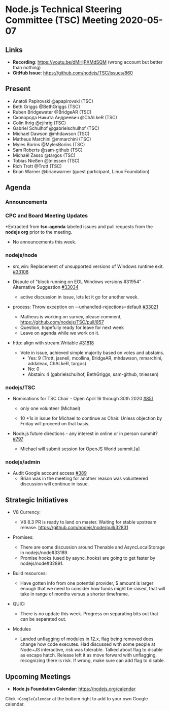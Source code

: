 ﻿# Node.js Technical Steering Committee (TSC) Meeting 2020-05-07

## Links

* **Recording**: https://youtu.be/dMHjPXMdSQM (wrong account but better
  than  nothing)
* **GitHub Issue**: https://github.com/nodejs/TSC/issues/860

## Present

* Anatoli Papirovski @apapirovski (TSC)
* Beth Griggs @BethGriggs (TSC)
* Ruben Bridgewater @BridgeAR (TSC)
* Сковорода Никита Андреевич @ChALkeR (TSC)
* Colin Ihrig @cjihrig (TSC)
* Gabriel Schulhof @gabrielschulhof (TSC)
* Michael Dawson @mhdawson (TSC)
* Matheus Marchini @mmarchini (TSC)
* Myles Borins @MylesBorins (TSC)
* Sam Roberts @sam-github (TSC)
* Michaël Zasso @targos (TSC)
* Tobias Nießen @tniessen (TSC)
* Rich Trott @Trott (TSC)
* Brian Warner @brianwarner (guest participant, Linux Foundation)

## Agenda

### Announcements

### CPC and Board Meeting Updates
 
*Extracted from **tsc-agenda** labeled issues and pull requests from the **nodejs org** prior to the meeting.

* No announcements this week.

### nodejs/node

* src,win: Replacement of unsupported versions of Windows runtime exit. [#33108](https://github.com/nodejs/node/pull/33108)
* Dispute of "block running on EOL Windows versions #31954" - Alternative Suggestion [#33034](https://github.com/nodejs/node/issues/33034)
  * active discussion in issue, lets let it go for another week.

* process: Throw exception on --unhandled-rejections=default [#33021](https://github.com/nodejs/node/pull/33021)
  * Matheus is working on survey, please comment, https://github.com/nodejs/TSC/pull/857
  * Question, hopefully ready for leave for next week
  * Leave on agenda while we work on it.
 
* http: align with stream.Writable [#31818](https://github.com/nodejs/node/pull/31818)
  * Vote in issue, achieved simple majority based on votes and abstains.
    * Yes: 9 (Trott, jasnell, mcollina, BridgeAR, mhdawson, mmarchini, addaleax, ChALkeR, targos)
    * No: 0
    * Abstain: 4 (gabrielschulhof, BethGriggs, sam-github, tniessen)

### nodejs/TSC

* Nominations for TSC Chair - Open April 16 through 30th 2020 [#851](https://github.com/nodejs/TSC/issues/851)
  * only one volunteer (Michael)

  * 10 +1s in issue for Michael to continue as Chair. Unless objection by Friday will proceed on that
    basis.

* Node.js future directions - any interest in online or in person summit? [#797](https://github.com/nodejs/TSC/issues/797)
  * Michael will submit session for OpenJS World summit.[a]

### nodejs/admin

* Audit Google account access [#389](https://github.com/nodejs/admin/issues/389)
  * Brian was in the meeting for another reason was volunteered discussion will continue in
    issue.

## Strategic Initiatives

* V8 Currency:
  * V8 8.3 PR is ready to land on master. Waiting for stable upstream release. https://github.com/nodejs/node/pull/32831

* Promises:
  * There are some discussion around Thenable and AsyncLocalStorage in nodejs/node#33189.
  * Promise hooks (used by async_hooks) are going to get faster by nodejs/node#32891.

* Build resources:
  * Have gotten info from one potential provider, $ amount is larger enough that we need to consider how
    funds might be raised, that will take in range of months versus a shorter timeframe.

* QUIC:
  * There is no update this week. Progress on separating bits out that can be separated out.

* Modules
  * Landed unflagging of modules in 12.x, flag being removed does change how code 
    executes. Had discussed with some people at Node+JS interactive, risk was
    tolerable. Talked about flag to disable as escape hatch. Release left it as move
    forward with unflagging, recognizing there is risk. If wrong, make sure can add flag
    to disable.

## Upcoming Meetings

* **Node.js Foundation Calendar**: https://nodejs.org/calendar

Click `+GoogleCalendar` at the bottom right to add to your own Google calendar.
